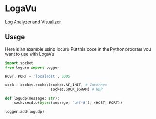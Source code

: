 # LogaVu

Log Analyzer and Visualizer


## Usage
Here is an example using [loguru](https://github.com/Delgan/loguru)
Put this code in the Python program you want to use with LogaVu 

```python
import socket
from loguru import logger

HOST, PORT = 'localhost', 5005

sock = socket.socket(socket.AF_INET, # Internet
                     socket.SOCK_DGRAM) # UDP

def logudp(message: str):
    sock.sendto(bytes(message, 'utf-8'), (HOST, PORT))

logger.add(logudp)

```